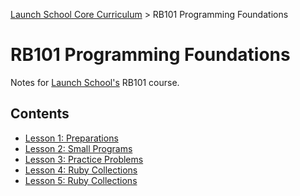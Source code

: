 [Launch School Core Curriculum][readme] >
RB101 Programming Foundations

# RB101 Programming Foundations

Notes for [Launch School's][launch-school] RB101 course.

## Contents

- [Lesson 1: Preparations][lesson1]
- [Lesson 2: Small Programs][lesson2]
- [Lesson 3: Practice Problems][lesson3]
- [Lesson 4: Ruby Collections][lesson4]
- [Lesson 5: Ruby Collections][lesson5]

[lesson1]: lesson-1-notes.md
[lesson2]: lesson_2/lesson-2-notes.md
[lesson3]: lesson_3/lesson-3-contents.md
[lesson4]: lesson_4/lesson-4-notes.md
[lesson5]: lesson_5/lesson-5-notes.md
[readme]: /README.md
[launch-school]: https://launchschool.com
